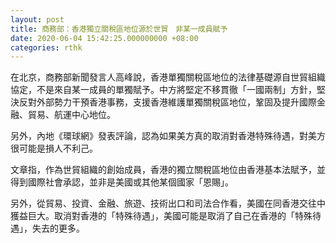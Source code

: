 ```yaml
---
layout: post
title: 商務部：香港獨立關稅區地位源於世貿　非某一成員賦予
date: 2020-06-04 15:42:25.000000000 +08:00
categories: rthk
---
```


在北京，商務部新聞發言人高峰說，香港單獨關稅區地位的法律基礎源自世貿組織協定，不是來自某一成員的單獨賦予。中方將堅定不移貫徹「一國兩制」方針，堅決反對外部勢力干預香港事務，支援香港維護單獨關稅區地位，鞏固及提升國際金融、貿易、航運中心地位。

另外，內地《環球網》發表評論，認為如果美方真的取消對香港特殊待遇，對美方很可能是損人不利己。

文章指，作為世貿組織的創始成員，香港的獨立關稅區地位由香港基本法賦予，並得到國際社會承認，並非是美國或其他某個國家「恩賜」。

另外，從貿易、投資、金融、旅遊、技術出口和司法合作看，美國在同香港交往中獲益巨大。取消對香港的「特殊待遇」，美國可能是取消了自己在香港的「特殊待遇」，失去的更多。
